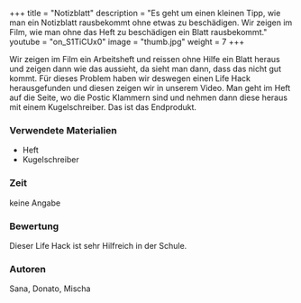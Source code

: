 +++
title = "Notizblatt"
description = "Es geht um einen kleinen Tipp, wie man ein Notizblatt rausbekommt ohne etwas zu beschädigen. Wir zeigen im Film, wie man ohne das Heft zu beschädigen ein Blatt rausbekommt."
youtube = "on_S1TiCUx0"
image = "thumb.jpg"
weight = 7
+++

Wir zeigen im Film ein Arbeitsheft und reissen ohne Hilfe ein Blatt heraus und zeigen dann wie das aussieht, da sieht man dann, dass das nicht gut kommt. Für dieses Problem haben wir deswegen einen Life Hack herausgefunden und diesen zeigen wir in unserem Video. Man geht im Heft auf die Seite, wo die Postic Klammern sind und nehmen dann diese heraus mit einem Kugelschreiber. Das ist das Endprodukt.

### Verwendete Materialien

* Heft
* Kugelschreiber

### Zeit
 
keine Angabe

### Bewertung
 
Dieser Life Hack ist sehr Hilfreich in der Schule. 

### Autoren

Sana, Donato, Mischa
  
